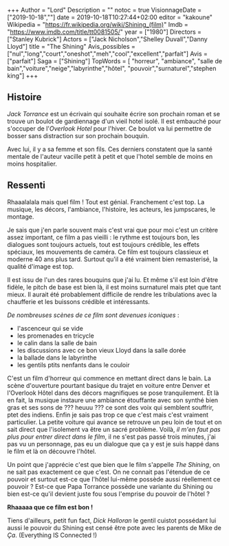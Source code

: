 +++
Author = "Lord"
Description = ""
notoc = true
VisionnageDate = ["2019-10-18",""]
date = 2019-10-18T10:27:44+02:00
editor = "kakoune"
Wikipedia = "https://fr.wikipedia.org/wiki/Shining_(film)"
Imdb = "https://www.imdb.com/title/tt0081505/"
year = ["1980"]
Directors = ["Stanley Kubrick"]
Actors = ["Jack Nicholson","Shelley Duvall","Danny Lloyd"]
title = "The Shining"
Avis_possibles = ["nul","long","court","oneshot","meh","cool","excellent","parfait"]
Avis = ["parfait"] 
Saga = ["Shining"]
TopWords = [ "horreur", "ambiance", "salle de bain","voiture","neige","labyrinthe","hôtel", "pouvoir","surnaturel","stephen king"]
+++
## Histoire
*Jack Torrance* est un écrivain qui souhaite écrire son prochain roman et se trouve un boulot de gardiennage d'un vieil hotel isolé.
Il est embauché pour s'occuper de l'*Overlook Hotel* pour l'hiver.
Ce boulot va lui permettre de bosser sans distraction sur son prochain bouquin.

Avec lui, il y a sa femme et son fils.
Ces derniers constatent que la santé mentale de l'auteur vacille petit à petit et que l'hotel semble de moins en moins hospitalier.

## Ressenti
Rhaaalalala mais quel film !
Tout est génial.
Franchement c'est top.
La musique, les décors, l'ambiance, l'histoire, les acteurs, les jumpscares, le montage.

Je sais que j'en parle souvent mais c'est vrai que pour moi c'est un critère assez important, ce film a pas vieilli : le rythme est toujours bon, les dialogues sont toujours actuels, tout est toujours crédible, les effets spéciaux, les mouvements de caméra.
Ce film est toujours classieux et moderne 40 ans plus tard.
Surtout qu'il a été vraiment bien remasterisé, la qualité d'image est top.

Il est issu de l'un des rares bouquins que j'ai lu.
Et même s'il est loin d'être fidèle, le pitch de base est bien là, il est moins surnaturel mais ptet que tant mieux.
Il aurait été probablement difficile de rendre les tribulations avec la chaufferie et les buissons crédible et intéressants.

*De nombreuses scènes de ce film sont devenues iconiques* :

  - l'ascenceur qui se vide
  - les promenades en tricycle
  - le calin dans la salle de bain
  - les discussions avec ce bon vieux Lloyd dans la salle dorée
  - la ballade dans le labyrinthe
  - les gentils ptits nenfants dans le couloir

C'est un film d'horreur qui commence en mettant direct dans le bain.
La scène d'ouverture pourtant basique du trajet en voiture entre Denver et l'Overlook Hôtel dans des décors magnifiques se pose tranquilement.
Et là en fait, la musique instaure une ambiance étouffante avec son synthé bien gras et ses sons de ??? heuuu ??? ce sont des voix qui semblent souffrir, ptet des indiens.
Enfin je sais pas trop ce que c'est mais c'est vraiment particulier.
La petite voiture qui avance se retrouve un peu loin de tout et on sait direct que l'isolement va être un sacré problème.
Voilà, *il m'en faut pas plus pour entrer direct dans le film*, il ne s'est pas passé trois minutes, j'ai pas vu un personnage, pas eu un dialogue que ça y est je suis happé dans le film et là on découvre l'hôtel.

Un point que j'apprécie c'est que bien que le film s'appelle *The Shining*, on ne sait pas exactement ce que c'est.
On ne connait pas l'étendue de ce pouvoir et surtout est-ce que l'hôtel lui-même possède aussi réellement ce pouvoir ?
Est-ce que Papa Torrance possède une variante du Shining ou bien est-ce qu'il devient juste fou sous l'emprise du pouvoir de l'hôtel ?

**Rhaaaaa que ce film est bon !**

Tiens d'ailleurs, petit fun fact, *Dick Halloran* le gentil cuistot possédant lui aussi le pouvoir du Shining est censé être pote avec les parents de Mike de *Ça*. (Everything IS Connected !)
